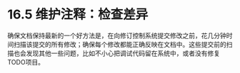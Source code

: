 # 16.5 维护注释：检查差异

确保文档保持最新的一个好方法是，在向修订控制系统提交修改之前，花几分钟时间扫描该提交的所有修改；确保每个修改都能正确反映在文档中。这些提交前的扫描也会发现其他一些问题，比如不小心把调试代码留在系统中，或者没有修复TODO项目。
